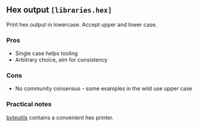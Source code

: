 ## Hex output `[libraries.hex]`

Print hex output in lowercase. Accept upper and lower case.

### Pros

* Single case helps tooling
* Arbitrary choice, aim for consistency

### Cons

* No community consensus - some examples in the wild use upper case

### Practical notes

[byteutils](https://github.com/status-im/nim-stew/blob/76beeb769e30adc912d648c014fd95bf748fef24/stew/byteutils.nim#L129) contains a convenient hex printer.


